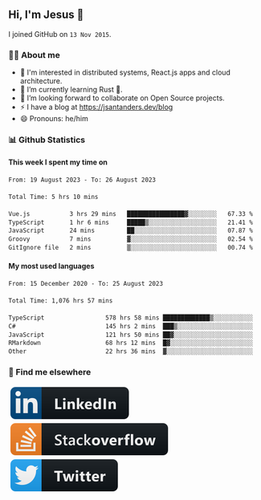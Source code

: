 ## Hi, I'm Jesus 👋

I joined GitHub on `13 Nov 2015`.

<!-- Talking about you -->

### 👨‍💻 About me

- 👦 I'm interested in distributed systems, React.js apps and cloud architecture.
- 🌱 I’m currently learning Rust 🦀.
- 👯 I’m looking forward to collaborate on Open Source projects.
- ⚡️ I have a blog at <https://jsantanders.dev/blog>
- 😄 Pronouns: he/him

### 📊 Github Statistics

#### This week I spent my time on

<!--START_SECTION:weekly-->

```txt
From: 19 August 2023 - To: 26 August 2023

Total Time: 5 hrs 10 mins

Vue.js           3 hrs 29 mins   ████████████████▓░░░░░░░░   67.33 %
TypeScript       1 hr 6 mins     █████▒░░░░░░░░░░░░░░░░░░░   21.41 %
JavaScript       24 mins         ██░░░░░░░░░░░░░░░░░░░░░░░   07.87 %
Groovy           7 mins          ▓░░░░░░░░░░░░░░░░░░░░░░░░   02.54 %
GitIgnore file   2 mins          ▒░░░░░░░░░░░░░░░░░░░░░░░░   00.74 %
```

<!--END_SECTION:weekly-->

#### My most used languages

<!--START_SECTION:alltime-->

```txt
From: 15 December 2020 - To: 25 August 2023

Total Time: 1,076 hrs 57 mins

TypeScript                 578 hrs 58 mins █████████████▒░░░░░░░░░░░   53.76 %
C#                         145 hrs 2 mins  ███▒░░░░░░░░░░░░░░░░░░░░░   13.47 %
JavaScript                 121 hrs 50 mins ██▓░░░░░░░░░░░░░░░░░░░░░░   11.31 %
RMarkdown                  68 hrs 12 mins  █▓░░░░░░░░░░░░░░░░░░░░░░░   06.33 %
Other                      22 hrs 36 mins  ▓░░░░░░░░░░░░░░░░░░░░░░░░   02.10 %
```

<!--END_SECTION:alltime-->

### 📢 Find me elsewhere

<p>
  <a target="_blank" href="https://linkedin.com/in/jsantanders">
    <img src="https://github.com/jsantanders/jsantanders/blob/master/img/linkedin.svg" alt="LinkedIn" style="vertical-align:top; margin:4px">
  </a>
  
  <a target="_blank" href="https://stackoverflow.com/users/7318331/jesus-santander">
    <img src="https://github.com/jsantanders/jsantanders/blob/master/img/stackoverflow.svg" alt="StackOverflow" style="vertical-align:top; margin:4px">
  </a>
  
  <a target="_blank" href="http://twitter.com/jsantanders">
    <img src="https://github.com/jsantanders/jsantanders/blob/master/img/twitter.svg" alt="Twitter" style="vertical-align:top; margin:4px">
  </a>
</p>

